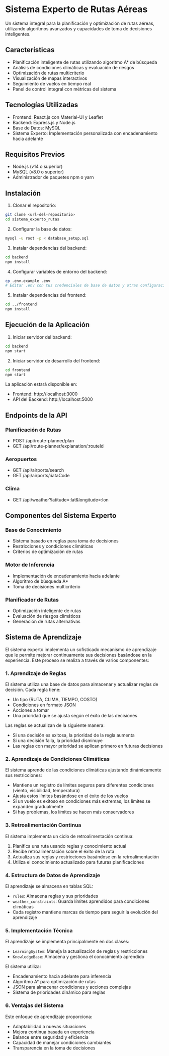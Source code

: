 # Sistema Experto de Rutas Aéreas

Un sistema integral para la planificación y optimización de rutas aéreas, utilizando algoritmos avanzados y capacidades de toma de decisiones inteligentes.

## Características

- Planificación inteligente de rutas utilizando algoritmo A* de búsqueda
- Análisis de condiciones climáticas y evaluación de riesgos
- Optimización de rutas multicriterio
- Visualización de mapas interactivos
- Seguimiento de vuelos en tiempo real
- Panel de control integral con métricas del sistema

## Tecnologías Utilizadas

- Frontend: React.js con Material-UI y Leaflet
- Backend: Express.js y Node.js
- Base de Datos: MySQL
- Sistema Experto: Implementación personalizada con encadenamiento hacia adelante

## Requisitos Previos

- Node.js (v14 o superior)
- MySQL (v8.0 o superior)
- Administrador de paquetes npm o yarn

## Instalación

1. Clonar el repositorio:
```bash
git clone <url-del-repositorio>
cd sistema_experto_rutas
```

2. Configurar la base de datos:
```bash
mysql -u root -p < database_setup.sql
```

3. Instalar dependencias del backend:
```bash
cd backend
npm install
```

4. Configurar variables de entorno del backend:
```bash
cp .env.example .env
# Editar .env con tus credenciales de base de datos y otras configuraciones
```

5. Instalar dependencias del frontend:
```bash
cd ../frontend
npm install
```

## Ejecución de la Aplicación

1. Iniciar servidor del backend:
```bash
cd backend
npm start
```

2. Iniciar servidor de desarrollo del frontend:
```bash
cd frontend
npm start
```

La aplicación estará disponible en:
- Frontend: http://localhost:3000
- API del Backend: http://localhost:5000

## Endpoints de la API

### Planificación de Rutas
- POST /api/route-planner/plan
- GET /api/route-planner/explanation/:routeId

### Aeropuertos
- GET /api/airports/search
- GET /api/airports/:iataCode

### Clima
- GET /api/weather?latitude=:lat&longitude=:lon

## Componentes del Sistema Experto

### Base de Conocimiento
- Sistema basado en reglas para toma de decisiones
- Restricciones y condiciones climáticas
- Criterios de optimización de rutas

### Motor de Inferencia
- Implementación de encadenamiento hacia adelante
- Algoritmo de búsqueda A*
- Toma de decisiones multicriterio

### Planificador de Rutas
- Optimización inteligente de rutas
- Evaluación de riesgos climáticos
- Generación de rutas alternativas

## Sistema de Aprendizaje

El sistema experto implementa un sofisticado mecanismo de aprendizaje que le permite mejorar continuamente sus decisiones basándose en la experiencia. Este proceso se realiza a través de varios componentes:

### 1. Aprendizaje de Reglas

El sistema utiliza una base de datos para almacenar y actualizar reglas de decisión. Cada regla tiene:
- Un tipo (RUTA, CLIMA, TIEMPO, COSTO)
- Condiciones en formato JSON
- Acciones a tomar
- Una prioridad que se ajusta según el éxito de las decisiones

Las reglas se actualizan de la siguiente manera:
- Si una decisión es exitosa, la prioridad de la regla aumenta
- Si una decisión falla, la prioridad disminuye
- Las reglas con mayor prioridad se aplican primero en futuras decisiones

### 2. Aprendizaje de Condiciones Climáticas

El sistema aprende de las condiciones climáticas ajustando dinámicamente sus restricciones:
- Mantiene un registro de límites seguros para diferentes condiciones (viento, visibilidad, temperatura)
- Ajusta estos límites basándose en el éxito de los vuelos
- Si un vuelo es exitoso en condiciones más extremas, los límites se expanden gradualmente
- Si hay problemas, los límites se hacen más conservadores

### 3. Retroalimentación Continua

El sistema implementa un ciclo de retroalimentación continua:
1. Planifica una ruta usando reglas y conocimiento actual
2. Recibe retroalimentación sobre el éxito de la ruta
3. Actualiza sus reglas y restricciones basándose en la retroalimentación
4. Utiliza el conocimiento actualizado para futuras planificaciones

### 4. Estructura de Datos de Aprendizaje

El aprendizaje se almacena en tablas SQL:
- `rules`: Almacena reglas y sus prioridades
- `weather_constraints`: Guarda límites aprendidos para condiciones climáticas
- Cada registro mantiene marcas de tiempo para seguir la evolución del aprendizaje

### 5. Implementación Técnica

El aprendizaje se implementa principalmente en dos clases:
- `LearningSystem`: Maneja la actualización de reglas y restricciones
- `KnowledgeBase`: Almacena y gestiona el conocimiento aprendido

El sistema utiliza:
- Encadenamiento hacia adelante para inferencia
- Algoritmo A* para optimización de rutas
- JSON para almacenar condiciones y acciones complejas
- Sistema de prioridades dinámico para reglas

### 6. Ventajas del Sistema

Este enfoque de aprendizaje proporciona:
- Adaptabilidad a nuevas situaciones
- Mejora continua basada en experiencia
- Balance entre seguridad y eficiencia
- Capacidad de manejar condiciones cambiantes
- Transparencia en la toma de decisiones
